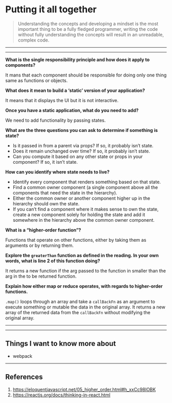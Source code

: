 # Putting it all together

> Understanding the concepts and developing a mindset is the most important thing to be a fully fledged programmer, writing the code without fully understanding the concepts will result in an unreadable, complex code.

---
---

**What is the single responsibility principle and how does it apply to components?**

It mans that each component should be responsible for doing only one thing same as functions or objects.

**What does it mean to build a ‘static’ version of your application?**

It means that it displays the UI but it is not interactive.

**Once you have a static application, what do you need to add?**

We need to add functionality by passing states.

**What are the three questions you can ask to determine if something is state?**

- Is it passed in from a parent via props? If so, it probably isn’t state.  
- Does it remain unchanged over time? If so, it probably isn’t state.  
- Can you compute it based on any other state or props in your component? If so, it isn’t state.

**How can you identify where state needs to live?**

- Identify every component that renders something based on that state.
- Find a common owner component (a single component above all the components that need the state in the hierarchy).
- Either the common owner or another component higher up in the hierarchy should own the state.
- If you can’t find a component where it makes sense to own the state, create a new component solely for holding the state and add it somewhere in the hierarchy above the common owner component.

**What is a “higher-order function”?**

Functions that operate on other functions, either by taking them as arguments or by returning them.

**Explore the `greaterThan` function as defined in the reading. In your own words, what is line 2 of this function doing?**

It returns a new function if the arg passed to the function in smaller than the arg in the to be returned function.

**Explain how either map or reduce operates, with regards to higher-order functions.**
  
`.map()` loops through an array and take a `callBackFn` as an argument to execute something or mutable the data in the original array. It returns a new array of the returned data from the `callBackFn` without modifying the original array.

---
---

## Things I want to know more about

- webpack

 ---

## References

1. <https://eloquentjavascript.net/05_higher_order.html#h_xxCc98lOBK> 
2. <https://reactjs.org/docs/thinking-in-react.html>
